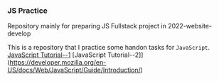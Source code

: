 <h3>JS Practice</h3>
<p>Repository mainly for preparing JS Fullstack project in 2022-website-develop</p>

This is a repository that I practice some handon tasks for `JavaScript`.
<br>
[JavaScript Tutorial--1](https://javascript.info/)
[JavaScript Tutorial--2]](https://developer.mozilla.org/en-US/docs/Web/JavaScript/Guide/Introduction/)